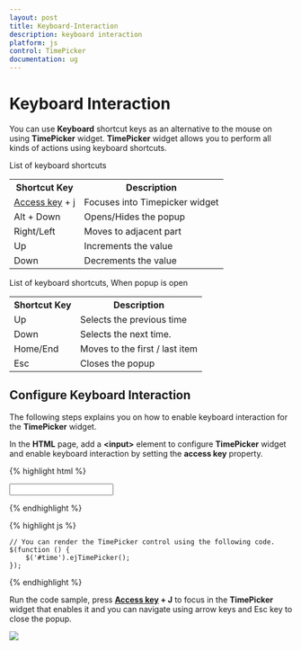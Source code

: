 ```yaml
---
layout: post
title: Keyboard-Interaction
description: keyboard interaction
platform: js
control: TimePicker
documentation: ug
---
```


# Keyboard Interaction

You can use **Keyboard** shortcut keys as an alternative to the mouse on using **TimePicker** widget. **TimePicker** widget allows you to perform all kinds of actions using keyboard shortcuts.

List of keyboard shortcuts

<table>
    <tr>
        <th>
            Shortcut Key
        </th>
        <th>
            Description
        </th>
    </tr>
    <tr>
        <td>
            <a href="http://en.wikipedia.org/wiki/Access_key">Access key</a> + j
        </td>
        <td>
            Focuses into Timepicker widget
        </td>
    </tr>
    <tr>
        <td>
            Alt + Down
        </td>
        <td>
            Opens/Hides the popup
        </td>
    </tr>
    <tr>
        <td>
            Right/Left
        </td>
        <td>
            Moves to adjacent part
        </td>
    </tr>
    <tr>
        <td>
            Up
        </td>
        <td>
            Increments the value
        </td>
    </tr>
    <tr>
        <td>
            Down
        </td>
        <td>
            Decrements the value
        </td>
    </tr>
</table>


List of keyboard shortcuts, When popup is open

<table>
    <tr>
        <th>
            Shortcut Key
        </th>
        <th>
            Description
        </th>
    </tr>
    <tr>
        <td>
            Up
        </td>
        <td>
            Selects the previous time
        </td>
    </tr>
    <tr>
        <td>
            Down
        </td>
        <td>
            Selects the next time.
        </td>
    </tr>
    <tr>
        <td>
            Home/End
        </td>
        <td>
            Moves to the first / last item
        </td>
    </tr>
    <tr>
        <td>
            Esc
        </td>
        <td>
            Closes the popup
        </td>
    </tr>
</table>

## Configure Keyboard Interaction

The following steps explains you on how to enable keyboard interaction for the **TimePicker** widget.

In the **HTML** page, add a **&lt;input&gt;** element to configure **TimePicker** widget and enable keyboard interaction by setting the **access key** property.

{% highlight html %}

<input type="text" id="time" accesskey="j"/>

{% endhighlight %}

{% highlight js %}

    // You can render the TimePicker control using the following code.
    $(function () {
        $('#time').ejTimePicker();
    });

{% endhighlight %}

Run the code sample, press **[Access key](http://en.wikipedia.org/wiki/Access_key) + J** to focus in the **TimePicker** widget that enables it and you can navigate using arrow keys and Esc key to close the popup.



![]("/js/TimePicker/Keyboard-Interaction_images/Keyboard-Interaction_img1.png") 

